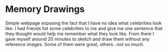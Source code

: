 # Memory Drawings 
Simple webpage exposing the fact that I have no idea what celebrities look like. I had friends list some celebrities to me and give me one sentence that they thought would help me remember what they look like. From there I gave myself around 20 minutes to sketch and draw them without any reference images. Some of them were great, others...not so much.
